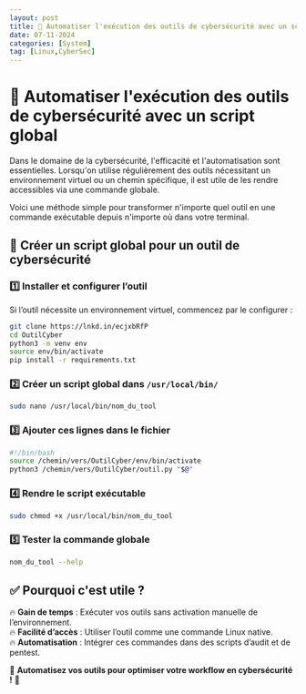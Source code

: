 ```yaml
---
layout: post
title: 🚀 Automatiser l'exécution des outils de cybersécurité avec un script global
date: 07-11-2024
categories: [System]
tag: [Linux,CyberSec]
---
```


# 🚀 Automatiser l'exécution des outils de cybersécurité avec un script global

Dans le domaine de la cybersécurité, l'efficacité et l'automatisation sont essentielles. Lorsqu'on utilise régulièrement des outils nécessitant un environnement virtuel ou un chemin spécifique, il est utile de les rendre accessibles via une commande globale.

Voici une méthode simple pour transformer n'importe quel outil en une commande exécutable depuis n'importe où dans votre terminal.

## 🎯 Créer un script global pour un outil de cybersécurité

### 1️⃣ Installer et configurer l’outil

Si l’outil nécessite un environnement virtuel, commencez par le configurer :

```bash
git clone https://lnkd.in/ecjxbRfP
cd OutilCyber
python3 -m venv env
source env/bin/activate
pip install -r requirements.txt
```

### 2️⃣ Créer un script global dans `/usr/local/bin/`

```bash
sudo nano /usr/local/bin/nom_du_tool
```

### 3️⃣ Ajouter ces lignes dans le fichier

```bash
#!/bin/bash
source /chemin/vers/OutilCyber/env/bin/activate
python3 /chemin/vers/OutilCyber/outil.py "$@"
```

### 4️⃣ Rendre le script exécutable

```bash
sudo chmod +x /usr/local/bin/nom_du_tool
```

### 5️⃣ Tester la commande globale

```bash
nom_du_tool --help
```

## ✅ Pourquoi c'est utile ?

🔥 **Gain de temps** : Exécuter vos outils sans activation manuelle de l’environnement.  
🔥 **Facilité d’accès** : Utiliser l’outil comme une commande Linux native.  
🔥 **Automatisation** : Intégrer ces commandes dans des scripts d’audit et de pentest.

🔐 **Automatisez vos outils pour optimiser votre workflow en cybersécurité !** 🚀